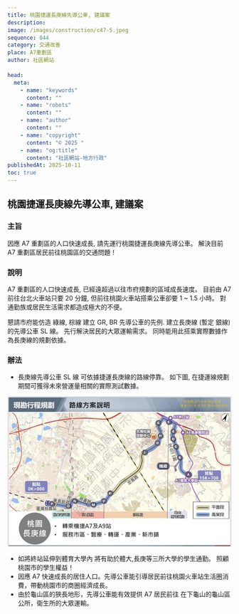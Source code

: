 ```yaml
---
title: 桃園捷運長庚線先導公車, 建議案
description:
image: /images/construction/c47-5.jpeg
sequence: 044
category: 交通改善
place: A7重劃區
author: 社區網站

head:
  meta:
    - name: "keywords"
      content: ""
    - name: "robots"
      content: ""
    - name: "author"
      content: ""
    - name: "copyright"
      content: "© 2025 "
    - name: "og:title"
      content: "社區網站-地方行政"
publishedAt: 2025-10-11
toc: true
---
```


## 桃園捷運長庚線先導公車, 建議案

### 主旨

因應 A7 重劃區的人口快速成長, 請先運行桃園捷運長庚線先導公車。 解決目前 A7 重劃區居民前往桃園區的交通問題！

### 說明

A7 重劃區的人口快速成長, 已經遠超過以往市府規劃的區域成長速度。 目前由 A7 前往台北火車站只要 20 分鐘, 但前往桃園火車站搭乘公車卻要 1 ~ 1.5 小時。
對通勤族或居民生活需求都造成極大的不便。

懇請市府能仿造 綠線, 棕線 建立 GR, BR 先導公車的先例. 建立長庚線 (暫定 銀線) 的先導公車 SL 線。 先行解決居民的大眾運輸需求。 同時能用此搭乘實際數據作為長庚線的規劃依據。

### 辦法

- 長庚線先導公車 SL 線 可依據捷運長庚線的路線停靠。 如下圖, 在捷運線規劃期間可獲得未來營運量相關的實際測試數據。

![c47-5.jpeg](/images/construction/c47-5.jpeg)

- 如將終站延伸到體育大學內 將有助於體大,長庚等三所大學的學生通勤。 照顧桃園市的學生權益！
- 因應 A7 快速成長的居住人口。先導公車能引導居民前往桃園火車站生活圈消費，帶動桃園市的商圈經濟成長。
- 由於龜山區的狹長地形，先導公車能有效提供 A7 居民前往 在下龜山的龜山區公所，衛生所的大眾運輸。
